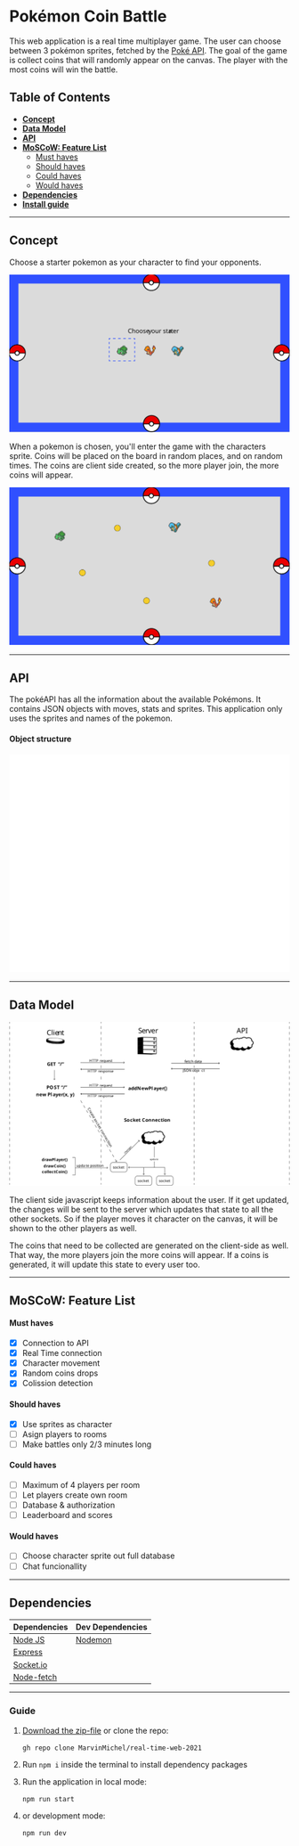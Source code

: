 # Pokémon Coin Battle
This web application is a real time multiplayer game. The user can choose between 3 pokémon sprites, fetched by the [Poké API](https://pokeapi.co/). The goal of the game is collect coins that will randomly appear on the canvas. The player with the most coins will win the battle.

## Table of Contents
- **[Concept](https://github.com/MarvinMichel/real-time-web-2021#concept)**
- **[Data Model](https://github.com/MarvinMichel/real-time-web-2021#data-model)**
- **[API](https://github.com/MarvinMichel/real-time-web-2021#api)**
- **[MoSCoW: Feature List](https://github.com/MarvinMichel/real-time-web-2021#moscow-feature-list-1)**
  - [Must haves](https://github.com/MarvinMichel/real-time-web-2021#must-haves)
  - [Should haves](https://github.com/MarvinMichel/real-time-web-2021#should-haves)
  - [Could haves](https://github.com/MarvinMichel/real-time-web-2021#could-haves)
  - [Would haves](https://github.com/MarvinMichel/real-time-web-2021#would-haves)
- **[Dependencies](https://github.com/MarvinMichel/real-time-web-2021#dependencies)**
- **[Install guide](https://github.com/MarvinMichel/real-time-web-2021#guide)**

---
## Concept
Choose a starter pokemon as your character to find your opponents.

<img src="docs/images/choose_starter.svg" alt="Choose starter" />

When a pokemon is chosen, you'll enter the game with the characters sprite. Coins will be placed on the board in random places, and on random times. The coins are client side created, so the more player join, the more coins will appear.

<img src="docs/images/game.svg" alt="Preview of the game" />

---
## API
The pokéAPI has all the information about the available Pokémons. It contains JSON objects with moves, stats and sprites. This application only uses the sprites and names of the pokemon.

#### Object structure
<img src="docs/images/object_preview.svg" alt="Data model" />

---
## Data Model
<img src="docs/images/data_model.svg" alt="Data model" />

The client side javascript keeps information about the user. If it get updated, the changes will be sent to the server which updates that state to all the other sockets. So if the player moves it character on the canvas, it will be shown to the other players as well.

The coins that need to be collected are generated on the client-side as well. That way, the more players join the more coins will appear. If a coins is generated, it will update this state to every user too.

---
## MoSCoW: Feature List
#### Must haves
- [x] Connection to API
- [x] Real Time connection
- [x] Character movement
- [x] Random coins drops
- [x] Colission detection
#### Should haves
- [x] Use sprites as character
- [ ] Asign players to rooms
- [ ] Make battles only 2/3 minutes long
#### Could haves
- [ ] Maximum of 4 players per room
- [ ] Let players create own room
- [ ] Database & authorization
- [ ] Leaderboard and scores
#### Would haves
- [ ] Choose character sprite out full database
- [ ] Chat funcionallity

---
## Dependencies
| Dependencies                                            | Dev Dependencies                                  |
| ------------------------------------------------------- | ------------------------------------------------- |
| [Node JS](https://nodejs.org/en/)                       | [Nodemon](https://www.npmjs.com/package/nodemon)  |
| [Express](https://www.npmjs.com/package/express)        |
| [Socket.io](https://www.npmjs.com/package/socket.io)    |
| [Node-fetch](https://www.npmjs.com/package/node-fetch)  |

---
### Guide
1. [Download the zip-file](https://github.com/MarvinMichel/real-time-web-2021/archive/refs/heads/eindopdracht.zip) or clone the repo:
    ```terminal
    gh repo clone MarvinMichel/real-time-web-2021
    ```
3. Run `npm i` inside the terminal to install dependency packages
4. Run the application in local mode:
    ```terminal
    npm run start
    ```
4. or development mode:
    
    ```terminal
    npm run dev
    ```
